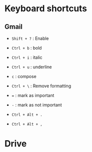 # Keyboard shortcuts

## Gmail

- `Shift + ?` : Enable

- `Ctrl + b` : bold
- `Ctrl + i` : italic
- `Ctrl + u` : underline

- `c` :  compose
- `Ctrl + \` : Remove formatting
- `=` : mark as important
- `-` : mark as not important

- `Ctrl + Alt + .`
- `Ctrl + Alt + ,`

# Drive